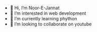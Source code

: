 - 👋 Hi, I’m Noor-E-Jannat
- 👀 I’m interested in web development
- 🌱 I’m currently learning phython
- 💞️ I’m looking to collaborate on youtube


<!---
Noor-E-Jannat111/Noor-E-Jannat111 is a ✨ special ✨ repository because its `README.md` (this file) appears on your GitHub profile.
You can click the Preview link to take a look at your changes.
--->
